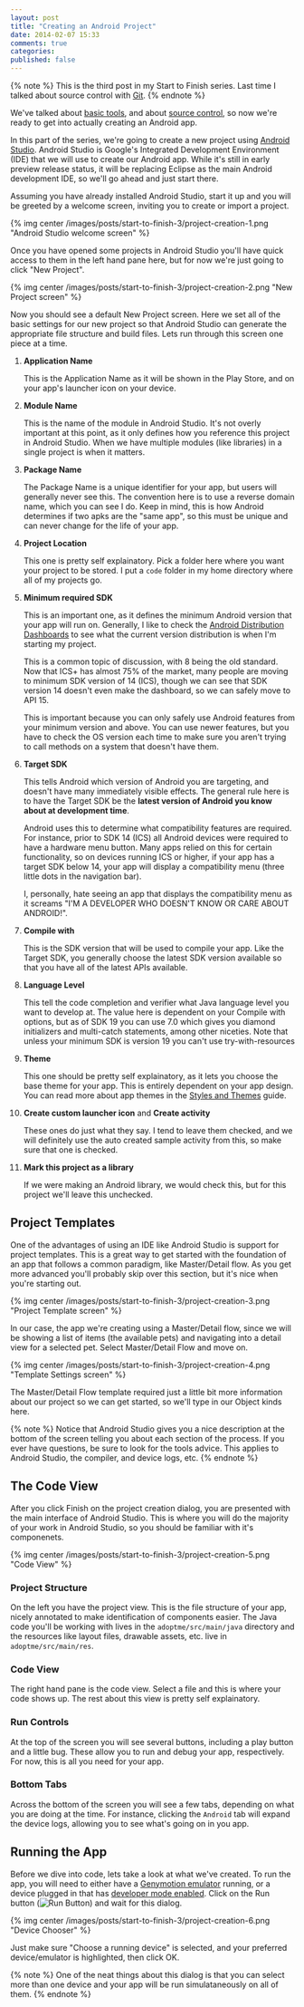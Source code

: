 ```yaml
---
layout: post
title: "Creating an Android Project"
date: 2014-02-07 15:33
comments: true
categories: 
published: false
---
```


{% note %}
This is the third post in my Start to Finish series.  Last time I talked about source control with <a href="/blog/2013/09/25/getting-started-with-git/">Git</a>.
{% endnote %}

We've talked about [basic tools](/blog/2013/09/25/developing-an-android-app-start-to-finish/), and about [source control](/blog/2013/09/25/getting-started-with-git/), so now we're ready to get into actually creating an Android app.

In this part of the series, we're going to create a new project using [Android Studio](http://developer.android.com/sdk/installing/studio.html).  Android Studio is Google's Integrated Development Environment (IDE) that we will use to create our Android app.  While it's still in early preview release status, it will be replacing Eclipse as the main Android development IDE, so we'll go ahead and just start there.

Assuming you have already installed Android Studio, start it up and you will be greeted by a welcome screen, inviting you to create or import a project.

{% img center /images/posts/start-to-finish-3/project-creation-1.png "Android Studio welcome screen" %}

<!-- more -->

Once you have opened some projects in Android Studio you'll have quick access to them in the left hand pane here, but for now we're just going to click "New Project".

{% img center /images/posts/start-to-finish-3/project-creation-2.png "New Project screen" %}

Now you should see a default New Project screen.  Here we set all of the basic settings for our new project so that Android Studio can generate the appropriate file structure and build files.  Lets run through this screen one piece at a time.

1.  **Application Name**

    This is the Application Name as it will be shown in the Play Store, and on your app's launcher icon on your device.

1.  **Module Name**

    This is the name of the module in Android Studio.  It's not overly important at this point, as it only defines how you reference this project in Android Studio.  When we have multiple modules (like libraries) in a single project is when it matters.

1.  **Package Name**

    The Package Name is a unique identifier for your app, but users will generally never see this.  The convention here is to use a reverse domain name, which you can see I do.  Keep in mind, this is how Android determines if two apks are the "same app", so this must be unique and can never change for the life of your app.

1.  **Project Location**

    This one is pretty self explainatory.  Pick a folder here where you want your project to be stored.  I put a `code` folder in my home directory where all of my projects go.

1.  **Minimum required SDK**

    This is an important one, as it defines the minimum Android version that your app will run on.  Generally, I like to check the [Android Distribution Dashboards](http://developer.android.com/about/dashboards/index.html) to see what the current version distribution is when I'm starting my project.

    This is a common topic of discussion, with 8 being the old standard.  Now that ICS+ has almost 75% of the market, many people are moving to minimum SDK version of 14 (ICS), though we can see that SDK version 14 doesn't even make the dashboard, so we can safely move to API 15.

    This is important because you can only safely use Android features from your minimum version and above.  You can use newer features, but you have to check the OS version each time to make sure you aren't trying to call methods on a system that doesn't have them.

1.  **Target SDK**

    This tells Android which version of Android you are targeting, and doesn't have many immediately visible effects.  The general rule here is to have the Target SDK be the **latest version of Android you know about at development time**.

    Android uses this to determine what compatibility features are required.  For instance, prior to SDK 14 (ICS) all Android devices were required to have a hardware menu button.  Many apps relied on this for certain functionality, so on devices running ICS or higher, if your app has a target SDK below 14, your app will display a compatibility menu (three little dots in the navigation bar).

    I, personally, hate seeing an app that displays the compatibility menu as it screams "I'M A DEVELOPER WHO DOESN'T KNOW OR CARE ABOUT ANDROID!".

1.  **Compile with**

    This is the SDK version that will be used to compile your app.  Like the Target SDK, you generally choose the latest SDK version available so that you have all of the latest APIs available.

1.  **Language Level**

    This tell the code completion and verifier what Java language level you want to develop at.  The value here is dependent on your Compile with options, but as of SDK 19 you can use 7.0 which gives you diamond initializers and multi-catch statements, among other niceties.  Note that unless your minimum SDK is version 19 you can't use try-with-resources

1.  **Theme**

    This one should be pretty self explainatory, as it lets you choose the base theme for your app.  This is entirely dependent on your app design.  You can read more about app themes in the [Styles and Themes](http://developer.android.com/guide/topics/ui/themes.html) guide.

1.  **Create custom launcher icon** and **Create activity**

    These ones do just what they say.  I tend to leave them checked, and we will definitely use the auto created sample activity from this, so make sure that one is checked.

1.  **Mark this project as a library**

    If we were making an Android library, we would check this, but for this project we'll leave this unchecked.

## Project Templates

One of the advantages of using an IDE like Android Studio is support for project templates.  This is a great way to get started with the foundation of an app that follows a common paradigm, like Master/Detail flow.  As you get more advanced you'll probably skip over this section, but it's nice when you're starting out.

{% img center /images/posts/start-to-finish-3/project-creation-3.png "Project Template screen" %}

In our case, the app we're creating using a Master/Detail flow, since we will be showing a list of items (the available pets) and navigating into a detail view for a selected pet.  Select Master/Detail Flow and move on.

{% img center /images/posts/start-to-finish-3/project-creation-4.png "Template Settings screen" %}

The Master/Detail Flow template required just a little bit more information about our project so we can get started, so we'll type in our Object kinds here.

{% note %}
Notice that Android Studio gives you a nice description at the bottom of the screen telling you about each section of the process.  If you ever have questions, be sure to look for the tools advice.  This applies to Android Studio, the compiler, and device logs, etc.
{% endnote %}

## The Code View

After you click Finish on the project creation dialog, you are presented with the main interface of Android Studio.  This is where you will do the majority of your work in Android Studio, so you should be familiar with it's componenets.

{% img center /images/posts/start-to-finish-3/project-creation-5.png "Code View" %}

### Project Structure

On the left you have the project view.  This is the file structure of your app, nicely annotated to make identification of components easier.  The Java code you'll be working with lives in the `adoptme/src/main/java` directory and the resources like layout files, drawable assets, etc. live in `adoptme/src/main/res`.

### Code View

The right hand pane is the code view.  Select a file and this is where your code shows up.  The rest about this view is pretty self explainatory.

### Run Controls

At the top of the screen you will see several buttons, including a play button and a little bug.  These allow you to run and debug your app, respectively.  For now, this is all you need for your app.

### Bottom Tabs

Across the bottom of the screen you will see a few tabs, depending on what you are doing at the time.  For instance, clicking the `Android` tab will expand the device logs, allowing you to see what's going on in you app.

## Running the App

Before we dive into code, lets take a look at what we've created.  To run the app, you will need to either have a [Genymotion emulator](/blog/2013/09/10/android-emulation-done-right/) running, or a device plugged in that has [developer mode enabled](http://developer.android.com/tools/device.html#setting-up).  Click on the Run button (<img src="/images/posts/start-to-finish-3/run-button.png" alt="Run Button"/>) and wait for this dialog.

{% img center /images/posts/start-to-finish-3/project-creation-6.png "Device Chooser" %}

Just make sure "Choose a running device" is selected, and your preferred device/emulator is highlighted, then click OK.

{% note %}
One of the neat things about this dialog is that you can select more than one device and your app will be run simulataneously on all of them.
{% endnote %}


